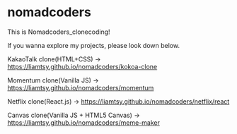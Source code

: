 # nomadcoders

This is Nomadcoders_clonecoding!

If you wanna explore my projects, please look down below.

KakaoTalk clone(HTML+CSS) -> https://liamtsy.github.io/nomadcoders/kokoa-clone

Momentum clone(Vanilla JS) -> https://liamtsy.github.io/nomadcoders/momentum

Netflix clone(React.js) -> https://liamtsy.github.io/nomadcoders/netflix/react

Canvas clone(Vanilla JS + HTML5 Canvas) -> https://liamtsy.github.io/nomadcoders/meme-maker
